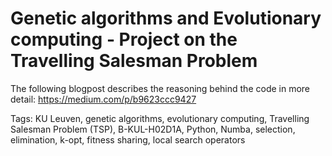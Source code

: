 # Genetic algorithms and Evolutionary computing - Project on the Travelling Salesman Problem

The following blogpost describes the reasoning behind the code in more detail: https://medium.com/p/b9623ccc9427

Tags: KU Leuven, genetic algorithms, evolutionary computing, Travelling Salesman Problem (TSP), B-KUL-H02D1A, Python, Numba, selection, elimination, k-opt, fitness sharing, local search operators

